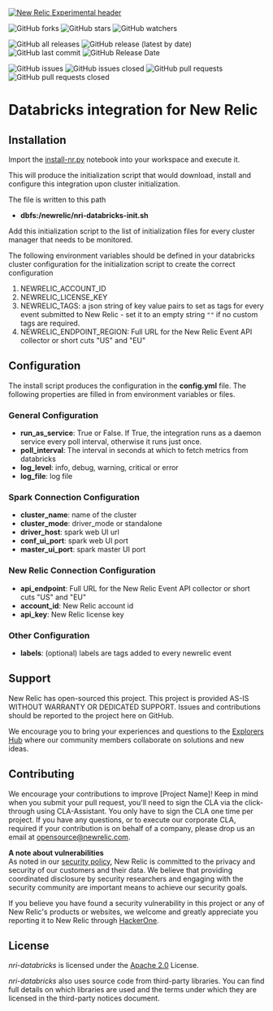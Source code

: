   
    
[![New Relic Experimental header](https://github.com/newrelic/opensource-website/raw/master/src/images/categories/Experimental.png)](https://opensource.newrelic.com/oss-category/#new-relic-experimental)    
    
![GitHub forks](https://img.shields.io/github/forks/newrelic-experimental/nri-databricks?style=social)
![GitHub stars](https://img.shields.io/github/stars/newrelic-experimental/nri-databricks?style=social)
![GitHub watchers](https://img.shields.io/github/watchers/newrelic-experimental/nri-databricks?style=social)
    
![GitHub all releases](https://img.shields.io/github/downloads/newrelic-experimental/nri-databricks/total)
![GitHub release (latest by date)](https://img.shields.io/github/v/release/newrelic-experimental/nri-databricks)
![GitHub last commit](https://img.shields.io/github/last-commit/newrelic-experimental/nri-databricks)
![GitHub Release Date](https://img.shields.io/github/release-date/newrelic-experimental/nri-databricks)
    
![GitHub issues](https://img.shields.io/github/issues/newrelic-experimental/nri-databricks)
![GitHub issues closed](https://img.shields.io/github/issues-closed/newrelic-experimental/nri-databricks)
![GitHub pull requests](https://img.shields.io/github/issues-pr/newrelic-experimental/nri-databricks)
![GitHub pull requests closed](https://img.shields.io/github/issues-pr-closed/newrelic-experimental/nri-databricks)
    
# Databricks integration for New Relic    
  
## Installation    

Import the [install-nr.py](/install-nr.py) notebook into your workspace and execute it. 

This will produce the initialization script that would download, install and configure this integration upon cluster initialization. 

The file is written to this path 
- **dbfs:/newrelic/nri-databricks-init.sh**

Add this initialization script to the list of initialization files for every cluster manager that needs to be monitored.

The following environment variables should be defined in your databricks cluster configuration for the initialization script to create the correct configuration

1. NEWRELIC_ACCOUNT_ID
2. NEWRELIC_LICENSE_KEY
3. NEWRELIC_TAGS: a json string of key value pairs to set as tags for every event submitted to New Relic - set it to an empty string `""` if no custom tags are required.
4. NEWRELIC_ENDPOINT_REGION: Full URL for the New Relic Event API collector or short cuts "US" and "EU"

## Configuration    

The install script produces the configuration in the **config.yml** file. The following properties are filled in from environment variables or files.
     
### General Configuration

- **run_as_service**: True or False. If True, the integration runs as a daemon service every poll interval, otherwise it runs just once.
- **poll_interval**: The interval in seconds at which to fetch metrics from databricks
- **log_level**: info, debug, warning, critical or error
- **log_file**: log file 

### Spark Connection Configuration

- **cluster_name**: name of the cluster  
- **cluster_mode**: driver_mode or standalone
- **driver_host**: spark web UI url
- **conf_ui_port**: spark web UI port
- **master_ui_port**: spark master UI port

### New Relic Connection Configuration

- **api_endpoint**: Full URL for the New Relic Event API collector or short cuts "US" and "EU"
- **account_id**: New Relic account id
- **api_key**: New Relic license key

### Other Configuration
- **labels**: (optional) labels are tags added to every newrelic event
    
## Support    
New Relic has open-sourced this project. This project is provided AS-IS WITHOUT WARRANTY OR DEDICATED SUPPORT. Issues and contributions should be reported to the project here on GitHub.    
    
We encourage you to bring your experiences and questions to the [Explorers Hub](https://discuss.newrelic.com) where our community members collaborate on solutions and new ideas.    


## Contributing    
We encourage your contributions to improve [Project Name]! Keep in mind when you submit your pull request, you'll need to sign the CLA via the click-through using CLA-Assistant. You only have to sign the CLA one time per project. If you have any questions, or to execute our corporate CLA, required if your contribution is on behalf of a company, please drop us an email at opensource@newrelic.com.    
    
**A note about vulnerabilities**    
As noted in our [security policy](../../security/policy), New Relic is committed to the privacy and security of our customers and their data. We believe that providing coordinated disclosure by security researchers and engaging with the security community are important means to achieve our security goals.    
    
If you believe you have found a security vulnerability in this project or any of New Relic's products or websites, we welcome and greatly appreciate you reporting it to New Relic through [HackerOne](https://hackerone.com/newrelic).    
    
    
## License    
*nri-databricks* is licensed under the [Apache 2.0](http://apache.org/licenses/LICENSE-2.0.txt) License.    
    
*nri-databricks* also uses source code from third-party libraries. You can find full details on which libraries are used and the terms under which they are licensed in the third-party notices document.
